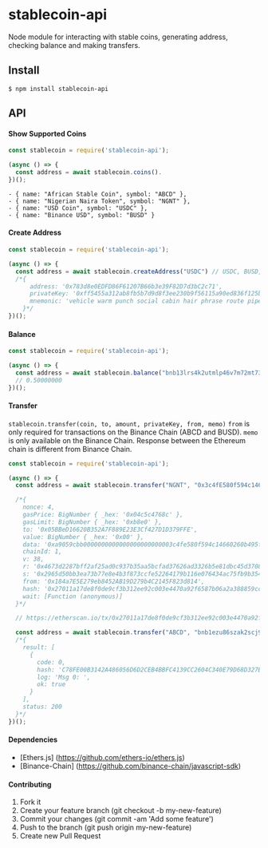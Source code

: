 # stablecoin-api
Node module for interacting with stable coins, generating address, checking balance and making transfers.

## Install

```
$ npm install stablecoin-api
```

## API

#### Show Supported Coins
```js
const stablecoin = require('stablecoin-api');

(async () => {
  const address = await stablecoin.coins().
})();
```
```
- { name: "African Stable Coin", symbol: "ABCD" },
- { name: "Nigerian Naira Token", symbol: "NGNT" },
- { name: "USD Coin", symbol: "USDC" },
- { name: "Binance USD", symbol: "BUSD" }
```

#### Create Address 
```js
const stablecoin = require('stablecoin-api');

(async () => {
  const address = await stablecoin.createAddress("USDC") // USDC, BUSD, NGNT, ABCD.
  /*{
      address: '0x783d8e0EDFD86F61207B66b3e39F82D7d3bC2c71',
      privateKey: '0xff5455a312ab8fb5b7d9d8f3ee230b9f56115a90ed836f125bc3e0f70e759e9c',
      mnemonic: 'vehicle warm punch social cabin hair phrase route pipe violin become trip'
    }*/
})();
```

#### Balance
```js
const stablecoin = require('stablecoin-api');

(async () => {
  const address = await stablecoin.balance("bnb13lrs4k2utmlp46v7m72mt738n9yqs3cx56yvgz", "ABCD") // USDC, BUSD, NGNT, ABCD.
  // 0.50000000
})();
```

#### Transfer

`stablecoin.transfer(coin, to, amount, privateKey, from, memo)` 
`from` is only required for transactions on the Binance Chain (ABCD and BUSD). `memo` is only available on the Binance Chain. 
Response between the Ethereum chain is different from Binance Chain.

```js
const stablecoin = require('stablecoin-api');

(async () => {
  const address = await stablecoin.transfer("NGNT", "0x3c4fE580f594c14660260B495F059FFFe23068e6", 1, "0x05c0e5f83a378e4e326bd7******6603764d6e3364764caacacea24")

  /*{
    nonce: 4,
    gasPrice: BigNumber { _hex: '0x04c5c4768c' },
    gasLimit: BigNumber { _hex: '0xb8e0' },
    to: '0x05BBeD16620B352A7F889E23E3Cf427D1D379FFE',
    value: BigNumber { _hex: '0x00' },
    data: '0xa9059cbb0000000000000000000000003c4fe580f594c14660260b495f059fffe23068e60000000000000000000000000000000000000000000000000000000000000001',
    chainId: 1,
    v: 38,
    r: '0x4673d2287bff2af25ad0c937b35aa5bcfad37626ad3326b5e81dbc45d3708601',
    s: '0x2965d50bb3ea73b77e8e4b3f873ccfe52264179b116e076434ac75fb9b35482b',
    from: '0x184a7E5E279eb8452AB19D279b4C2145F823d814',
    hash: '0x27011a17de8f0de9cf3b312ee92c003e4470a92f6587b06a2a388859cc2af0ae',
    wait: [Function (anonymous)]
  }*/

  // https://etherscan.io/tx/0x27011a17de8f0de9cf3b312ee92c003e4470a92f6587b06a2a388859cc2af0ae

  const address = await stablecoin.transfer("ABCD", "bnb1ezu86szak2scj979wlk7g9uxg6vn53h40jt3pp", 0.1, "32530f04752b21476e45ccbd99d26a8a71ab01daa45f0e74101a51c5603dc79c", "bnb13lrs4k2utmlp46v7m72mt738n9yqs3cx56yvgz", "Some Memo")
  /*{
    result: [
      {
        code: 0,
        hash: 'C78FE00B3142A486056D6D2CEB4BBFC4139CC2604C340E79D68D327B08CB929C',
        log: 'Msg 0: ',
        ok: true
      }
    ],
    status: 200
  }*/
})();
```

#### Dependencies
- [Ethers.js] (https://github.com/ethers-io/ethers.js)
- [Binance-Chain] (https://github.com/binance-chain/javascript-sdk)

#### Contributing
1. Fork it
2. Create your feature branch (git checkout -b my-new-feature)
3. Commit your changes (git commit -am 'Add some feature')
4. Push to the branch (git push origin my-new-feature)
5. Create new Pull Request